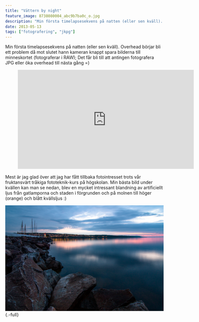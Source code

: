 ```yaml
---
title: "Vättern by night"
feature_image: 8738080004_abc9b7ba0c_o.jpg
description: "Min första timelapsesekvens på natten (eller sen kväll). Overhead börjar bli ett problem då mot slutet hann kameran knappt spara bilderna…"
date: 2013-05-13
tags: ["fotografering", "jkpg"]
---
```


Min första timelapsesekvens på natten (eller sen kväll). Overhead börjar bli ett problem då mot slutet hann kameran knappt spara bilderna till minneskortet (fotograferar i RAW); Det får bli till att antingen fotografera JPG eller öka overhead till nästa gång =)

<figure class="embed video -wide">
	<iframe width="560" height="315" src="https://www.youtube-nocookie.com/embed/R8JWr9nCz9I" title="YouTube video player" frameborder="0" allow="accelerometer; autoplay; clipboard-write; encrypted-media; gyroscope; picture-in-picture; web-share" allowfullscreen></iframe>
</figure>

Mest är jag glad över att jag har fått tillbaka fotointresset trots vår fruktansvärt tråkiga fototeknik-kurs på högskolan. Min bästa bild under kvällen kan man se nedan, blev en mycket intressant blandning av artificiellt ljus från gatlamporna och staden i förgrunden och på molnen till höger (orange) och blått kvällsljus :)

![Piren i Jönköping en lugn sommarkväll](_MG_0417.jpg){.-full}
